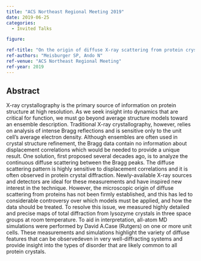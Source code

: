 ```yaml
---
title: "ACS Northeast Regional Meeting 2019"
date: 2019-06-25
categories:
  - Invited Talks

figure:

ref-title: "On the origin of diffuse X-ray scattering from protein crystals"
ref-authors: "Meisburger SP, Ando N"
ref-venue: "ACS Northeast Regional Meeting"
ref-year: 2019
---
```


## Abstract

X-ray crystallography is the primary source of information on protein structure at high resolution. As we seek insight into dynamics that are critical for function, we must go beyond average structure models toward an ensemble description. Traditional X-ray crystallography, however, relies on analysis of intense Bragg reflections and is sensitive only to the unit cell’s average electron density. Although ensembles are often used in crystal structure refinement, the Bragg data contain no information about displacement correlations which would be needed to provide a unique result. One solution, first proposed several decades ago, is to analyze the continuous diffuse scattering between the Bragg peaks. The diffuse scattering pattern is highly sensitive to displacement correlations and it is often observed in protein crystal diffraction. Newly-available X-ray sources and detectors are ideal for these measurements and have inspired new interest in the technique. However, the microscopic origin of diffuse scattering from proteins has not been firmly established, and this has led to considerable controversy over which models must be applied, and how the data should be treated. To resolve this issue, we measured highly detailed and precise maps of total diffraction from lysozyme crystals in three space groups at room temperature. To aid in interpretation, all-atom MD simulations were performed by David A.Case (Rutgers) on one or more unit cells. These measurements and simulations highlight the variety of diffuse features that can be observedeven in very well-diffracting systems and provide insight into the types of disorder that are likely common to all protein crystals.
